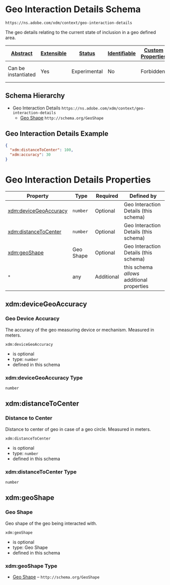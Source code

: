 
# Geo Interaction Details Schema

```
https://ns.adobe.com/xdm/context/geo-interaction-details
```

The geo details relating to the current state of inclusion in a geo defined area.

| [Abstract](../../abstract.md) | [Extensible](../../extensions.md) | [Status](../../status.md) | [Identifiable](../../id.md) | [Custom Properties](../../extensions.md) | [Additional Properties](../../extensions.md) | Defined In |
|-------------------------------|-----------------------------------|---------------------------|-----------------------------|------------------------------------------|----------------------------------------------|------------|
| Can be instantiated | Yes | Experimental | No | Forbidden | Permitted | [context/geo-interaction-details.schema.json](context/geo-interaction-details.schema.json) |
## Schema Hierarchy

* Geo Interaction Details `https://ns.adobe.com/xdm/context/geo-interaction-details`
  * [Geo Shape](../external/schema/geoshape.schema.md) `http://schema.org/GeoShape`


## Geo Interaction Details Example
```json
{
  "xdm:distanceToCenter": 100,
  "xdm:accuracy": 30
}
```

# Geo Interaction Details Properties

| Property | Type | Required | Defined by |
|----------|------|----------|------------|
| [xdm:deviceGeoAccuracy](#xdmdevicegeoaccuracy) | `number` | Optional | Geo Interaction Details (this schema) |
| [xdm:distanceToCenter](#xdmdistancetocenter) | `number` | Optional | Geo Interaction Details (this schema) |
| [xdm:geoShape](#xdmgeoshape) | Geo Shape | Optional | Geo Interaction Details (this schema) |
| `*` | any | Additional | this schema *allows* additional properties |

## xdm:deviceGeoAccuracy
### Geo Device Accuracy

The accuracy of the geo measuring device or mechanism. Measured in meters.

`xdm:deviceGeoAccuracy`
* is optional
* type: `number`
* defined in this schema

### xdm:deviceGeoAccuracy Type


`number`






## xdm:distanceToCenter
### Distance to Center

Distance to center of geo in case of a geo circle. Measured in meters.

`xdm:distanceToCenter`
* is optional
* type: `number`
* defined in this schema

### xdm:distanceToCenter Type


`number`






## xdm:geoShape
### Geo Shape

Geo shape of the geo being interacted with.

`xdm:geoShape`
* is optional
* type: Geo Shape
* defined in this schema

### xdm:geoShape Type


* [Geo Shape](../external/schema/geoshape.schema.md) – `http://schema.org/GeoShape`




